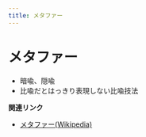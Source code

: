 ```yaml
---
title: メタファー
---
```


# メタファー


-   暗喩、隠喩
-   比喩だとはっきり表現しない比喩技法

**関連リンク**

-   [メタファー(Wikipedia)](https://ja.wikipedia.org/wiki/メタファー)
